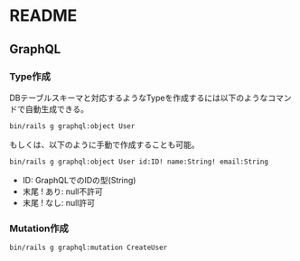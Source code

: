 # README

## GraphQL

### Type作成

DBテーブルスキーマと対応するようなTypeを作成するには以下のようなコマンドで自動生成できる。
```sh
bin/rails g graphql:object User
```

もしくは、以下のように手動で作成することも可能。
```sh
bin/rails g graphql:object User id:ID! name:String! email:String
```

- ID: GraphQLでのIDの型(String)
- 末尾 ! あり: null不許可
- 末尾 ! なし: null許可

### Mutation作成

```sh
bin/rails g graphql:mutation CreateUser
```